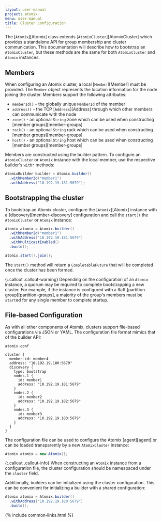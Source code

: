 ```yaml
---
layout: user-manual
project: atomix
menu: user-manual
title: Cluster Configuration
---
```


The [`Atomix`][Atomix] class extends [`AtomixCluster`][AtomixCluster] which provides a standalone API for group membership and cluster communication. This documentation will describe how to bootstrap an `AtomixCluster`, but these methods are the same for both `AtomixCluster` and `Atomix` instances.

## Members

When configuring an Atomix cluster, a local [`Member`][Member] must be provided. The `Member` object represents the location information for the node joining the cluster. Members support the following attributes:
* `memberId()` - the globally unique `MemberId` of the member
* `address()` - the TCP [`Address`][Address] through which other members can communicate with the node
* `zone()` - an optional `String` zone which can be used when constructing [member groups][member-groups]
* `rack()` - an optional `String` rack which can be used when constructing [member groups][member-groups]
* `host()` - an optional `String` host which can be used when constructing [member groups][member-groups]

Members are constructed using the builder pattern. To configure an `AtomixCluster` or `Atomix` instance with the local member, use the respective builder's `with*` methods:

```java
AtomixBuilder builder = Atomix.builder()
  .withMemberId("member1")
  .withAddress("10.192.19.181:5679");
```

## Bootstrapping the cluster

To bootstrap an Atomix cluster, configure the [`Atomix`][Atomix] instance with a [discovery][member-discovery] configuration and call the `start()` the `AtomixCluster` or `Atomix` instance:

```java
Atomix atomix = Atomix.builder()
  .withMemberId("member1")
  .withAddress("10.192.19.181:5679")
  .withMulticastEnabled()
  .build();

atomix.start().join();
```

The `start()` method will return a `CompletableFuture` that will be completed once the cluster has been formed.

{:.callout .callout-warning}
Depending on the configuration of an `Atomix` instance, a quorum may be required to complete bootstrapping a new cluster. For example, if the instance is configured with a Raft [partition group][partition-groups], a majority of the group's members must be `start`ed for any single member to complete startup.

## File-based Configuration

As with all other components of Atomix, clusters support file-based configurations via JSON or YAML. The configuration file format mimics that of the builder API:

`atomix.conf`

```hocon
cluster {
  member-id: member4
  address: "10.192.19.180:5679"
  discovery {
    type: bootstrap
    nodes.1 {
      id: member1
      address: "10.192.19.181:5679"
    }
    nodes.2 {
      id: member2
      address: "10.192.19.182:5679"
    }
    nodes.3 {
      id: member3
      address: "10.192.19.183:5679"
    }
  }
}
```

The configuration file can be used to configure the Atomix [agent][agent] or can be loaded transparently by a new `AtomixCluster` instance:

```java
Atomix atomix = new Atomix();
```

{:.callout .callout-info}
When constructing an `Atomix` instance from a configuration file, the cluster configuration should be namespaced under the `cluster` field.

Additionally, builders can be initialized using the cluster configuration. This can be convenient for initializing a builder with a shared configuration:

```java
Atomix atomix = Atomix.builder()
  .withAddress("10.192.19.180:5679")
  .build();
```

{% include common-links.html %}
